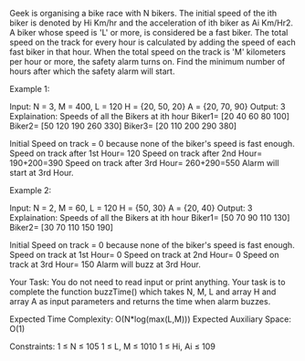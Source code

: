 Geek is organising a bike race with N bikers. The initial speed of the ith biker is denoted by Hi Km/hr and the acceleration of ith biker as Ai Km/Hr2. A biker whose speed is 'L' or more, is considered be a fast biker. The total speed on the track for every hour is calculated by adding the speed of each fast biker in that hour. When the total speed on the track is 'M' kilometers per hour or more, the safety alarm turns on. 
Find the minimum number of hours after which the safety alarm will start.


Example 1:

Input: 
N = 3, M = 400, L = 120
H = {20, 50, 20}
A = {20, 70, 90}
Output: 3
Explaination: 
Speeds of all the Bikers at ith hour
Biker1= [20  40  60  80 100] 
Biker2= [50 120 190 260 330]
Biker3= [20 110 200 290 380] 

Initial Speed on track  = 0 
because none of the biker's speed is fast enough.
Speed on track after 1st Hour= 120
Speed on track after 2nd Hour= 190+200=390
Speed on track after 3rd Hour= 260+290=550
Alarm will start at 3rd Hour.

Example 2:

Input: 
N = 2, M = 60, L = 120
H = {50, 30}
A = {20, 40}
Output: 3
Explaination: 
Speeds of all the Bikers at ith hour
Biker1= [50 70  90 110 130] 
Biker2= [30 70 110 150 190]

Initial Speed on track = 0 because none of the 
biker's speed is fast enough.
Speed on track at 1st Hour= 0
Speed on track at 2nd Hour= 0
Speed on track at 3rd Hour= 150
Alarm will buzz at 3rd Hour.

Your Task:
You do not need to read input or print anything. Your task is to complete the function buzzTime() which takes N, M, L and array H and array A as input parameters and returns the time when alarm buzzes.


Expected Time Complexity: O(N*log(max(L,M)))
Expected Auxiliary Space: O(1)


Constraints:
1 ≤ N ≤ 105
1 ≤ L, M ≤ 1010
1 ≤ Hi, Ai ≤ 109  